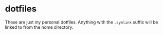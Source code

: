 # dotfiles

These are just my personal dotfiles. Anything with the `.symlink` suffix will
be linked to from the home directory.
